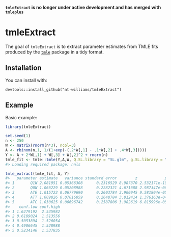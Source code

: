 
<!-- README.md is generated from README.Rmd. Please edit that file -->

**`tmleExtract` is no longer under active development and has merged with [`tmleplus`](https://github.com/hoffmakl/tmleplus)**

# tmleExtract

The goal of `tmleExtract` is to extract parameter estimates from TMLE
fits produced by the
[`tmle`](https://cran.r-project.org/web/packages/tmle/index.html)
package in a tidy format.

## Installation

You can install with:

`devtools::install_github("nt-williams/tmleExtract")`

## Example

Basic example:

``` r
library(tmleExtract)

set.seed(1)
n <- 250
W <- matrix(rnorm(n*3), ncol=3)
A <- rbinom(n,1, 1/(1+exp(-(.2*W[,1] - .1*W[,2] + .4*W[,3]))))
Y <- A + 2*W[,1] + W[,3] + W[,2]^2 + rnorm(n)
tmle_fit <- tmle::tmle(Y,A,W, Q.SL.library = "SL.glm", g.SL.library = "SL.glm")
#> Loading required package: nnls

tmle_extract(tmle_fit, A, Y)
#>   parameter estimate   variance standard_error        z            p
#> 1       Q1W 2.081951 0.05366308      0.2316529 8.987370 2.532171e-19
#> 2       Q0W 1.066229 0.05208988      0.2282321 4.671688 2.987347e-06
#> 3       ATE 1.015722 0.06779690      0.2603784 3.900945 9.581804e-05
#> 4       ATT 1.009826 0.07016059      0.2648784 3.812414 1.376163e-04
#> 5       ATC 1.030625 0.06696742      0.2587806 3.982619 6.815996e-05
#>    conf.low conf.high
#> 1 1.6279192  2.535982
#> 2 0.6189024  1.513556
#> 3 0.5053894  1.526054
#> 4 0.4906645  1.528988
#> 5 0.5234146  1.537835
```
